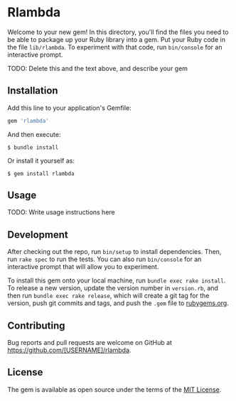 # Rlambda

Welcome to your new gem! In this directory, you'll find the files you need to be able to package up your Ruby library into a gem. Put your Ruby code in the file `lib/rlambda`. To experiment with that code, run `bin/console` for an interactive prompt.

TODO: Delete this and the text above, and describe your gem

## Installation

Add this line to your application's Gemfile:

```ruby
gem 'rlambda'
```

And then execute:

    $ bundle install

Or install it yourself as:

    $ gem install rlambda

## Usage

TODO: Write usage instructions here

## Development

After checking out the repo, run `bin/setup` to install dependencies. Then, run `rake spec` to run the tests. You can also run `bin/console` for an interactive prompt that will allow you to experiment.

To install this gem onto your local machine, run `bundle exec rake install`. To release a new version, update the version number in `version.rb`, and then run `bundle exec rake release`, which will create a git tag for the version, push git commits and tags, and push the `.gem` file to [rubygems.org](https://rubygems.org).

## Contributing

Bug reports and pull requests are welcome on GitHub at https://github.com/[USERNAME]/rlambda.


## License

The gem is available as open source under the terms of the [MIT License](https://opensource.org/licenses/MIT).
